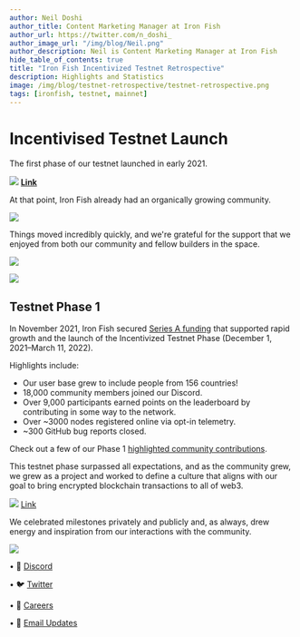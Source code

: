 ```yaml
---
author: Neil Doshi
author_title: Content Marketing Manager at Iron Fish
author_url: https://twitter.com/n_doshi_
author_image_url: "/img/blog/Neil.png"
author_description: Neil is Content Marketing Manager at Iron Fish
hide_table_of_contents: true
title: "Iron Fish Incentivized Testnet Retrospective"
description: Highlights and Statistics
image: /img/blog/testnet-retrospective/testnet-retrospective.png
tags: [ironfish, testnet, mainnet]
---
```


# Incentivised Testnet Launch

The first phase of our testnet launched in early 2021.

![](/img/blog/testnet-retrospective/first-testnet.png)
**[Link](https://twitter.com/ironfishcrypto/status/1379449463517847562)**

At that point, Iron Fish already had an organically growing community.

![](/img/blog/testnet-retrospective/node-firsttestnet.png)

Things moved incredibly quickly, and we're grateful for the support that we enjoyed from both our community and fellow builders in the space. 

![](/img/blog/testnet-retrospective/zcash1.png)

![](/img/blog/testnet-retrospective/zcash2.png)

## Testnet Phase 1

In November 2021, Iron Fish secured [Series A funding](https://ironfish.network/blog/2021/11/30/series-a-incentivized-testnet) that supported rapid growth and the launch of the Incentivized Testnet Phase (December 1, 2021–March 11, 2022).

Highlights include:

-   Our user base grew to include people from 156 countries!
-   18,000 community members joined our Discord.
-   Over 9,000 participants earned points on the leaderboard by contributing in some way to the network.
-   Over ~3000 nodes registered online via opt-in telemetry.
-   ~300 GitHub bug reports closed.
    
Check out a few of our Phase 1 [highlighted community contributions](https://twitter.com/ironfishcrypto/status/1516115934632714245).

This testnet phase surpassed all expectations, and as the community grew, we grew as a project and worked to define a culture that aligns with our goal to bring encrypted blockchain transactions to all of web3.   

![](/img/blog/testnet-retrospective/values.png)
[Link](https://twitter.com/ironfishcrypto/status/1486034402404671489)

We celebrated milestones privately and publicly and, as always, drew energy and inspiration from our interactions with the community.

![](/img/blog/testnet-retrospective/comm-kudos.png)





• 🎤 [Discord](https://discord.ironfish.network)

• 🐦 [Twitter](https://twitter.com/ironfishcrypto)

• 🚀 [Careers](https://ironfish.network/careers)

• 📧 [Email Updates](https://ironfish.network/#email-signup)
